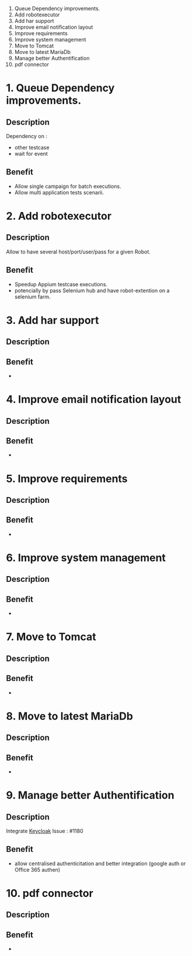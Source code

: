 1. Queue Dependency improvements. 
1. Add robotexecutor
1. Add har support
1. Improve email notification layout
1. Improve requirements
1. Improve system management
1. Move to Tomcat
1. Move to latest MariaDb
1. Manage better Authentification
1. pdf connector
 
# 1. Queue Dependency improvements.

## Description

Dependency on :
* other testcase
* wait for event
 
## Benefit
* Allow single campaign for batch executions.
* Allow multi application tests scenarii.
 
# 2. Add robotexecutor

## Description

Allow to have several host/port/user/pass for a given Robot.
 
## Benefit
* Speedup Appium testcase executions.
* potencially by pass Selenium hub and have robot-extention on a selenium farm.
	
# 3. Add har support

## Description

## Benefit
* 

# 4. Improve email notification layout

## Description

## Benefit
* 

# 5. Improve requirements

## Description

## Benefit
* 

# 6. Improve system management

## Description

## Benefit
* 

# 7. Move to Tomcat

## Description

## Benefit
* 

# 8. Move to latest MariaDb

## Description

## Benefit
* 

# 9. Manage better Authentification

## Description

Integrate [Keycloak](https://www.keycloak.org/)
Issue : #1180
 
## Benefit
* allow centralised authenticitation and better integration (google auth or Office 365 authen)

# 10. pdf connector

## Description

## Benefit
* 

